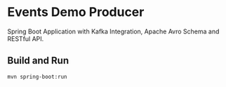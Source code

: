 # Events Demo Producer

Spring Boot Application with Kafka Integration, Apache Avro Schema and RESTful API.

## Build and Run

```sh
mvn spring-boot:run
```
